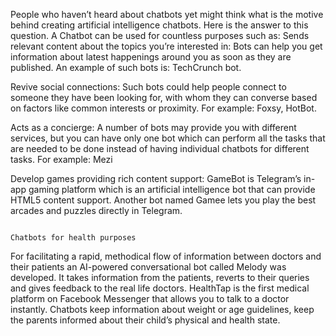 People who haven’t heard about chatbots yet might think what is the motive behind creating artificial intelligence chatbots. Here is the answer to this question.
A Chatbot can be used for countless purposes such as:
Sends relevant content about the topics you’re interested in:
Bots can help you get information about latest happenings around you as soon as they are published.
An example of such bots is: TechCrunch bot.

Revive social connections: Such bots could help people connect to someone they have been looking for, with whom they can converse based on factors like common interests or proximity.
For example: Foxsy, HotBot.

Acts as a concierge: A number of bots may provide you with different services, but you can have only one bot which can perform all the tasks that are needed to be done instead of having individual chatbots for different tasks.
For example: Mezi

Develop games providing rich content support: GameBot is Telegram’s in-app gaming platform which is an artificial intelligence bot that can provide HTML5 content support. Another bot named Gamee lets you play the best arcades and puzzles directly in Telegram.

                                                                    Chatbots for health purposes
For facilitating a rapid, methodical flow of information between doctors and their patients an AI-powered conversational bot called Melody was developed. It takes information from the patients, reverts to their queries and gives feedback to the real life doctors. HealthTap is the first medical platform on Facebook Messenger that allows you to talk to a doctor instantly. Chatbots keep information about weight or age guidelines, keep the parents informed about their child’s physical and health state.
